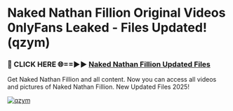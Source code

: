 # Naked Nathan Fillion Original Videos 0nlyFans Leaked - Files Updated! (qzym)

<h3>🔴 CLICK HERE 🌐==►► <a href="https://tinyurl.com/yckcrads" rel="nofollow">Naked Nathan Fillion Updated Files</a></h3>

Get Naked Nathan Fillion and all content. Now you can access all videos and pictures of Naked Nathan Fillion. New Updated Files 2025!

[![qzym](https://i.imgur.com/hpKpOFt.gif)](https://tinyurl.com/yckcrads)
